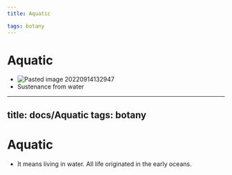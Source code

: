 ```yaml
---
title: Aquatic

tags: botany 
---
```


# Aquatic
- ![Pasted image 20220914132947](Pasted%20image%2020220914132947.png)
- Sustenance from water



---
title: docs/Aquatic
tags: botany
---

# Aquatic
- It means living in water. All life originated in the early oceans.